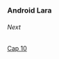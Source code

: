 ### Android Lara

###### Next
[Cap 10](https://www.udemy.com/course/curso-intensivo-de-laravel-y-android-usando-jwt-y-kotlin/learn/lecture/13142056#overview)
